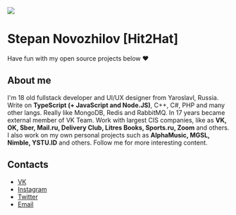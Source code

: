 <img src="https://sun9-43.userapi.com/c854420/v854420286/105b1/nV4jpUcuozQ.jpg"></img>
# Stepan Novozhilov [Hit2Hat]
Have fun with my open source projects below ❤️

## About me
I'm 18 old fullstack developer and UI/UX designer from Yaroslavl, Russia. Write on <b>TypeScript (+ JavaScript and Node.JS)</b>, C++, C#, PHP and many other langs. Really like MongoDB, Redis and RabbitMQ. In 17 years became external member of VK Team. Work with largest CIS companies, like as <b>VK, OK, Sber, Mail.ru, Delivery Club, Litres Books, Sports.ru, Zoom</b> and others. I also work on my own personal projects such as <b>AlphaMusic, MGSL, Nimble, YSTU.ID</b> and others. Follow me for more interesting content.

## Contacts
* [VK](https://vk.com/id182625786)
* [Instagram](https://instagram.com/hit2hat)
* [Twitter](https://twitter.com/hit2hat)
* [Email](mailto:hit2hat@icloud.com)

